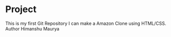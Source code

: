 # Project
This is my first Git Repository I can make a Amazon Clone using HTML/CSS. 
Author Himanshu Maurya
